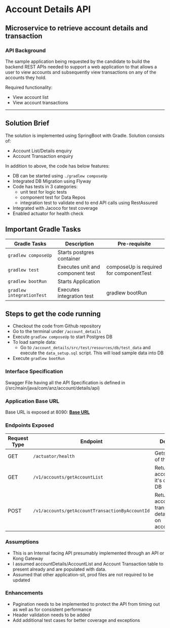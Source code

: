 # Account Details API

## Microservice to retrieve account details and transaction

### API Background

The sample application being requested by the candidate to build the backend REST APIs
needed to support a web application to that allows a user to view accounts and
subsequently view transactions on any of the accounts they hold.

Required functionality:
* View account list
* View account transactions

---

## Solution Brief

The solution is implemented using SpringBoot with Gradle. Solution consists of:

* Account List/Details enquiry
* Account Transaction enquiry

In addition to above, the code has below features:

* DB can be started using `./gradlew composeUp`
* Integrated DB Migration using Flyway
* Code has tests in 3 categories:
  * unit test for logic tests 
  * component test for Data Repos
  * integration test to validate end to end API calls using RestAssured
* Integrated with Jacoco for test coverage
* Enabled actuator for health check

## Important Gradle Tasks

| Gradle Tasks | Description | Pre-requisite |
| ------------ | ----------- | ------------- |
| `gradlew composeUp` | Starts postgres container | |
| `gradlew test` | Executes unit and component test | composeUp is required for componentTest |
| `gradlew bootRun`| Starts Application|
| `gradlew integrationTest` | Executes integration test | gradlew bootRun|

## Steps to get the code running

* Checkout the code from Github repository
* Go to the terminal under `/account_details`
* Execute `gradlew composeUp` to start Postgres DB
* To load sample data:
  * Go to `/account_details/src/test/resources/db/test_data` and execute the `data_setup.sql` script. This will
    load sample data into DB
* Execute `gradlew bootRun`

### Interface Specification

Swagger File having all the API Specification is defined in (/src/main/java/com/anz/account/details/api)

### Application Base URL

Base URL is exposed at 8090: **[Base URL](http://localhost:8090/account-details)**

### Endpoints Exposed

| Request Type | Endpoint | Description |
  | ------------ | -------- | ----------- |
| GET | `/actuator/health` | Gets the status of the service |
| GET | `/v1/accounts/getAccountList` | Returns all accounts and it's details from DB |
| POST | `/v1/accounts/getAccountTransactionByAccountId` | Returns account transaction details based on accountNumber |

### Assumptions

* This is an Internal facing API presumably implemented through an API or Kong Gateway
* I assumed accountDetails/AccountList and Account Transaction table to present already and are populated with data.
* Assumed that other application-sit, prod files are not required to be updated

### Enhancements

* Pagination needs to be implemented to protect the API from timing out as well as for consistent performance
* Header validation needs to be added
* Add additional test cases for better coverage and exceptions
